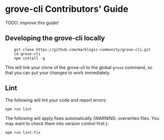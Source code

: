 # grove-cli Contributors' Guide

TODO: improve this guide!

## Developing the grove-cli locally

		git clone https://github.com/marklogic-community/grove-cli.git
		cd grove-cli
		npm install -g

This will link your clone of the grove-cli to the global `grove` command, so that you can put your changes to work immediately.

## Lint

The following will lint your code and report errors:

    npm run lint

The following will apply fixes automatically (WARNING: overwrites files. You may want to check them into version control first.):

    npm run lint:fix
